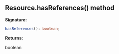 
## Resource.hasReferences() method

**Signature:**

```typescript
hasReferences(): boolean;
```
**Returns:**

boolean

